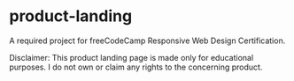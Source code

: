# product-landing
A required project for freeCodeCamp Responsive Web Design Certification.

Disclaimer: This product landing page is made only for educational purposes. I do not own or claim any rights to the concerning product.
